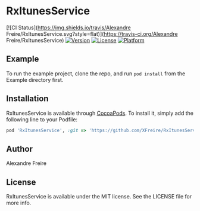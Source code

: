 # RxItunesService

[![CI Status](https://img.shields.io/travis/Alexandre Freire/RxItunesService.svg?style=flat)](https://travis-ci.org/Alexandre Freire/RxItunesService)
[![Version](https://img.shields.io/cocoapods/v/RxItunesService.svg?style=flat)](https://cocoapods.org/pods/RxItunesService)
[![License](https://img.shields.io/cocoapods/l/RxItunesService.svg?style=flat)](https://cocoapods.org/pods/RxItunesService)
[![Platform](https://img.shields.io/cocoapods/p/RxItunesService.svg?style=flat)](https://cocoapods.org/pods/RxItunesService)

## Example

To run the example project, clone the repo, and run `pod install` from the Example directory first.



## Installation

RxItunesService is available through [CocoaPods](https://cocoapods.org). To install
it, simply add the following line to your Podfile:

```ruby
pod 'RxItunesService', :git => 'https://github.com/XFreire/RxItunesService', :branch => 'master'
```

## Author

Alexandre Freire

## License

RxItunesService is available under the MIT license. See the LICENSE file for more info.
